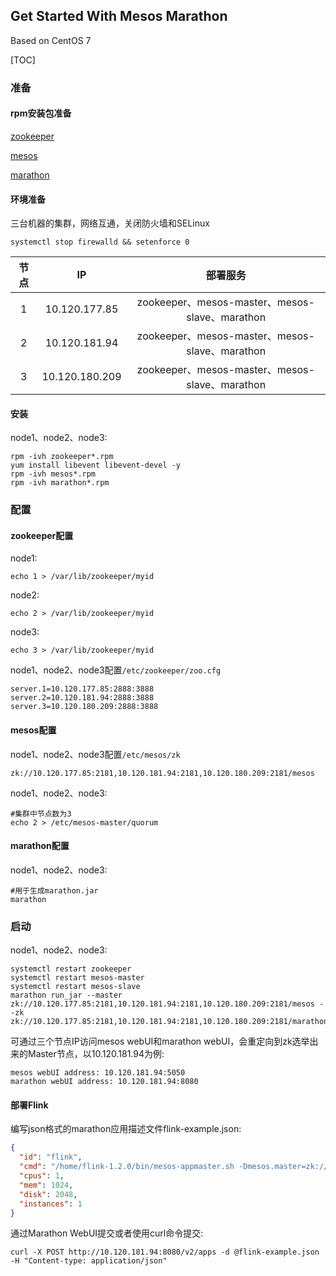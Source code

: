 ## Get Started With Mesos Marathon

Based on CentOS 7

[TOC]

### 准备

#### rpm安装包准备

[zookeeper](http://dl.marmotte.net/rpms/redhat/el7/x86_64/zookeeper-3.4.9-3.el7/zookeeper-3.4.9-3.el7.noarch.rpm)

[mesos](http://repos.mesosphere.com/el/7/x86_64/RPMS/mesos-1.1.0-2.0.107.centos701406.x86_64.rpm)

[marathon](http://repos.mesosphere.com/el-testing/6/x86_64/RPMS/marathon-1.4.0-1.0.560.el6.x86_64.rpm)

#### 环境准备

三台机器的集群，网络互通，关闭防火墙和SELinux

```shell
systemctl stop firewalld && setenforce 0
```

|  节点  |       IP       |                   部署服务                   |
| :--: | :------------: | :--------------------------------------: |
|  1   | 10.120.177.85  | zookeeper、mesos-master、mesos-slave、marathon |
|  2   | 10.120.181.94  | zookeeper、mesos-master、mesos-slave、marathon |
|  3   | 10.120.180.209 | zookeeper、mesos-master、mesos-slave、marathon |

#### 安装

node1、node2、node3:

```shell
rpm -ivh zookeeper*.rpm
yum install libevent libevent-devel -y
rpm -ivh mesos*.rpm
rpm -ivh marathon*.rpm
```

### 配置

#### zookeeper配置

node1:

```shell
echo 1 > /var/lib/zookeeper/myid
```

node2:

```shell
echo 2 > /var/lib/zookeeper/myid
```

node3:

```shell
echo 3 > /var/lib/zookeeper/myid
```

node1、node2、node3配置`/etc/zookeeper/zoo.cfg`

```
server.1=10.120.177.85:2888:3888
server.2=10.120.181.94:2888:3888
server.3=10.120.180.209:2888:3888
```

#### mesos配置

node1、node2、node3配置`/etc/mesos/zk`

```
zk://10.120.177.85:2181,10.120.181.94:2181,10.120.180.209:2181/mesos
```

node1、node2、node3:

```shell
#集群中节点数为3
echo 2 > /etc/mesos-master/quorum
```

#### marathon配置

node1、node2、node3:

```shell
#用于生成marathon.jar
marathon
```

### 启动

node1、node2、node3:

```shell
systemctl restart zookeeper
systemctl restart mesos-master
systemctl restart mesos-slave
marathon run_jar --master zk://10.120.177.85:2181,10.120.181.94:2181,10.120.180.209:2181/mesos --zk zk://10.120.177.85:2181,10.120.181.94:2181,10.120.180.209:2181/marathon
```

可通过三个节点IP访问mesos webUI和marathon webUI，会重定向到zk选举出来的Master节点，以10.120.181.94为例:

```
mesos webUI address: 10.120.181.94:5050
marathon webUI address: 10.120.181.94:8080
```

#### 部署Flink

编写json格式的marathon应用描述文件flink-example.json:

```json
{
  "id": "flink",
  "cmd": "/home/flink-1.2.0/bin/mesos-appmaster.sh -Dmesos.master=zk://10.120.177.85:2181,10.120.181.94:2181,10.120.180.209:2181/mesos -Dmesos.initial-tasks=3 -Dmesos.resourcemanager.tasks.cpus=1.0 -Dmesos.resourcemanager.tasks.mem=1024",
  "cpus": 1,
  "mem": 1024,
  "disk": 2048,
  "instances": 1
}
```

通过Marathon WebUI提交或者使用curl命令提交:

```shell
curl -X POST http://10.120.181.94:8080/v2/apps -d @flink-example.json -H "Content-type: application/json"
```



